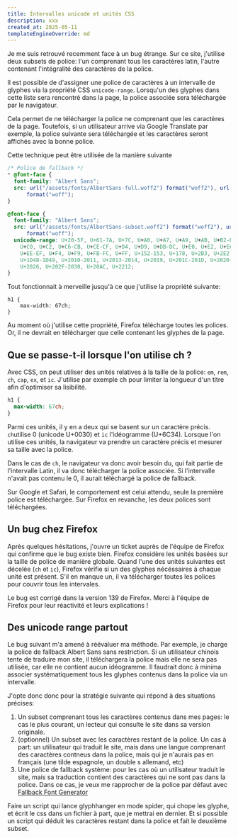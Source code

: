 ```yaml
---
title: Intervalles unicode et unités CSS
description: xxx
created_at: 2025-05-11
templateEngineOverride: md
---
```


Je me suis retrouvé recemment face à un bug étrange. Sur ce site, j'utilise deux subsets de police: l'un comprenant tous les caractères latin, l'autre contenant l'intégralité des caractères de la police.

Il est possible de d'assigner une police de caractères à un intervalle de glyphes via la propriété CSS `unicode-range`. Lorsqu'un des glyphes dans cette liste sera rencontré dans la page, la police associée sera téléchargée par le navigateur.

Cela permet de ne télécharger la police ne comprenant que les caractères de la page. Toutefois, si un utilisateur arrive via Google Translate par exemple, la police suivante sera téléchargée et les caractères seront affichés avec la bonne police.

Cette technique peut être utilisée de la manière suivante

```css
/* Police de fallback */
* @font-face {
  font-family: "Albert Sans";
  src: url("/assets/fonts/AlbertSans-full.woff2") format("woff2"), url("/assets/fonts/AlbertSans-full.woff")
      format("woff");
}

@font-face {
  font-family: "Albert Sans";
  src: url("/assets/fonts/AlbertSans-subset.woff2") format("woff2"), url("/assets/fonts/AlbertSans-subset.woff")
      format("woff");
  unicode-range: U+20-5F, U+61-7A, U+7C, U+A0, U+A7, U+A9, U+AB, U+B2-B3, U+BB,
    U+C0, U+C2, U+C6-CB, U+CE-CF, U+D4, U+D9, U+DB-DC, U+E0, U+E2, U+E6-EB,
    U+EE-EF, U+F4, U+F9, U+FB-FC, U+FF, U+152-153, U+178, U+2B3, U+2E2,
    U+1D48-1D49, U+2010-2011, U+2013-2014, U+2019, U+201C-201D, U+2020-2021,
    U+2026, U+202F-2030, U+20AC, U+2212;
}
```

Tout fonctionnait à merveille jusqu'à ce que j'utilise la propriété suivante:

```
h1 {
	max-width: 67ch;
}
```

Au moment où j'utilise cette propriété, Firefox télécharge toutes les polices. Or, il ne devrait en télécharger que celle contenant les glyphes de la page.

## Que se passe-t-il lorsque l'on utilise ch ?

Avec CSS, on peut utiliser des unités relatives à la taille de la police: `em`, `rem`, `ch`, `cap`, `ex`, et `ic`. J'utilise par exemple ch pour limiter la longueur d'un titre afin d'optimiser sa lisibilité.

```css
h1 {
  max-width: 67ch;
}
```

Parmi ces unités, il y en a deux qui se basent sur un caractère précis. `ch`utilise 0 (unicode U+0030) et `ic` l'idéogramme (U+6C34). Lorsque l'on utilise ces unités, la navigateur va prendre un caractère précis et mesurer sa taille avec la police.

Dans le cas de `ch`, le navigateur va donc avoir besoin du, qui fait partie de l'intervalle Latin, il va donc télécharger la police associée.
Si l'intervalle n'avait pas contenu le 0, il aurait téléchargé la police de fallback.

Sur Google et Safari, le comportement est celui attendu, seule la première police est téléchargée. Sur Firefox en revanche, les deux polices sont téléchargées.

## Un bug chez Firefox

Après quelques hésitations, j'ouvre un ticket auprès de l'équipe de Firefox qui confirme que le bug existe bien. Firefox considère les unités basées sur la taille de police de manière globale. Quand l'une des unités suivantes est décelée (`ch` et `ic`), Firefox vérifie si un des glyphes nécéssaires à chaque unité est présent. S'il en manque un, il va télécharger toutes les polices pour couvrir tous les intervales.

Le bug est corrigé dans la version 139 de Firefox. Merci à l'équipe de Firefox pour leur réactivité et leurs explications !

## Des unicode range partout

Le bug suivant m'a amené à réévaluer ma méthode. Par exemple, je charge la police de fallback Albert Sans sans restriction. Si un utilisateur chinois tente de traduire mon site, il téléchargera la police mais elle ne sera pas utilisée, car elle ne contient aucun idéogramme. Il faudrait donc à minima associer systématiquement tous les glyphes contenus dans la police via un intervalle.

J'opte donc donc pour la stratégie suivante qui répond à des situations précises:

1. Un subset comprenant tous les caractères contenus dans mes pages: le cas le plus courant, un lecteur qui consulte le site dans sa version originale.
2. (optionnel) Un subset avec les caractères restant de la police. Un cas à part: un utilisateur qui traduit le site, mais dans une langue comprenant des caractères contneus dans la police, mais qui je n'aurais pas en français (une tilde espagnole, un double s allemand, etc)
3. Une police de fallback système: pour les cas où un utilisateur traduit le site, mais sa traduction contient des caractères qui ne sont pas dans la police. Dans ce cas, je veux me rapprocher de la police par défaut avec [Fallback Font Generator](https://screenspan.net/fallback)

Faire un script qui lance glyphhanger en mode spider, qui chope les glyphe, et écrit le css dans un fichier à part, que je mettrai en dernier.
Et si possible un script qui déduit les caractères restant dans la police et fait le deuxième subset.
